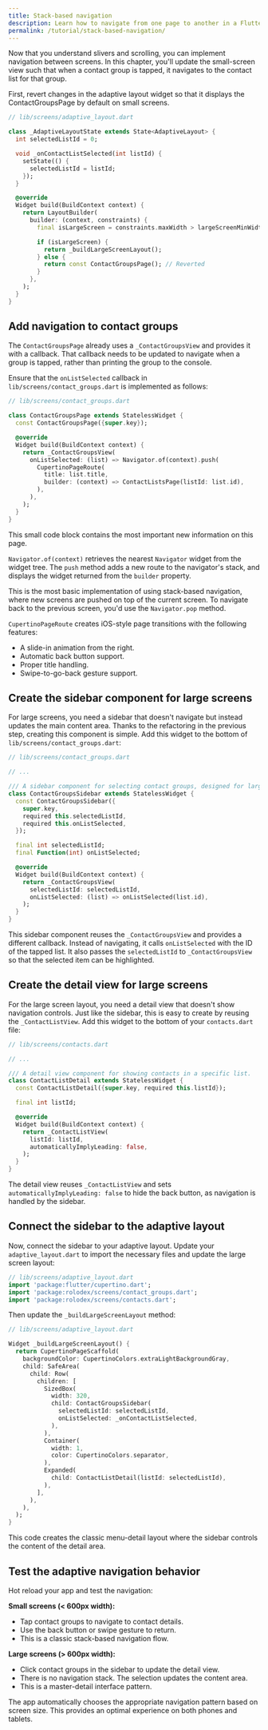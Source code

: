 ```yaml
---
title: Stack-based navigation
description: Learn how to navigate from one page to another in a Flutter app
permalink: /tutorial/stack-based-navigation/
---
```

Now that you understand slivers and scrolling, you can implement
navigation between screens. In this chapter, you'll update the
small-screen view such that when a contact group is tapped, it
navigates to the contact list for that group.

First, revert changes in the adaptive layout widget so that it
displays the ContactGroupsPage by default on small screens.

```dart
// lib/screens/adaptive_layout.dart

class _AdaptiveLayoutState extends State<AdaptiveLayout> {
  int selectedListId = 0;

  void _onContactListSelected(int listId) {
    setState(() {
      selectedListId = listId;
    });
  }

  @override
  Widget build(BuildContext context) {
    return LayoutBuilder(
      builder: (context, constraints) {
        final isLargeScreen = constraints.maxWidth > largeScreenMinWidth;

        if (isLargeScreen) {
          return _buildLargeScreenLayout();
        } else {
          return const ContactGroupsPage(); // Reverted
        }
      },
    );
  }
}
```

## Add navigation to contact groups

The `ContactGroupsPage` already uses a `_ContactGroupsView`
and provides it with a callback. That callback needs to be updated to
navigate when a group is tapped, rather than printing the group to the
console.

Ensure that the `onListSelected` callback in
`lib/screens/contact_groups.dart` is implemented as follows:

```dart
// lib/screens/contact_groups.dart

class ContactGroupsPage extends StatelessWidget {
  const ContactGroupsPage({super.key});

  @override
  Widget build(BuildContext context) {
    return _ContactGroupsView(
      onListSelected: (list) => Navigator.of(context).push(
        CupertinoPageRoute(
          title: list.title,
          builder: (context) => ContactListsPage(listId: list.id),
        ),
      ),
    );
  }
}
```

This small code block contains the most important new information on this page.

`Navigator.of(context)` retrieves the nearest `Navigator` widget from
the widget tree. The `push` method adds a new route to the
navigator's stack, and displays the widget returned from the `builder` property. 

This is the most basic implementation of using stack-based navigation,
where new screens are pushed on top of the current screen. To navigate
back to the previous screen, you'd use the `Navigator.pop` method. 

`CupertinoPageRoute` creates iOS-style page transitions with the following features:
- A slide-in animation from the right.
- Automatic back button support.
- Proper title handling.
- Swipe-to-go-back gesture support.

## Create the sidebar component for large screens

For large screens, you need a sidebar that doesn't navigate but
instead updates the main content area. Thanks to the refactoring in
the previous step, creating this component is simple. Add this widget
to the bottom of `lib/screens/contact_groups.dart`:

```dart
// lib/screens/contact_groups.dart

// ...

/// A sidebar component for selecting contact groups, designed for large screens.
class ContactGroupsSidebar extends StatelessWidget {
  const ContactGroupsSidebar({
    super.key,
    required this.selectedListId,
    required this.onListSelected,
  });

  final int selectedListId;
  final Function(int) onListSelected;

  @override
  Widget build(BuildContext context) {
    return _ContactGroupsView(
      selectedListId: selectedListId,
      onListSelected: (list) => onListSelected(list.id),
    );
  }
}
```

This sidebar component reuses the `_ContactGroupsView` and provides a
different callback. Instead of navigating, it calls `onListSelected`
with the ID of the tapped list. It also passes the `selectedListId` to
`_ContactGroupsView` so that the selected item can be highlighted.

## Create the detail view for large screens

For the large screen layout, you need a detail view that doesn't show
navigation controls. Just like the sidebar, this is easy to create by
reusing the `_ContactListView`. Add this widget to the bottom of your
`contacts.dart` file:

```dart
// lib/screens/contacts.dart

// ...

/// A detail view component for showing contacts in a specific list.
class ContactListDetail extends StatelessWidget {
  const ContactListDetail({super.key, required this.listId});

  final int listId;

  @override
  Widget build(BuildContext context) {
    return _ContactListView(
      listId: listId,
      automaticallyImplyLeading: false,
    );
  }
}
```

The detail view reuses `_ContactListView` and sets
`automaticallyImplyLeading: false` to hide the back button, as
navigation is handled by the sidebar.

## Connect the sidebar to the adaptive layout

Now, connect the sidebar to your adaptive layout. Update your
`adaptive_layout.dart` to import the necessary files and update the
large screen layout:

```dart
// lib/screens/adaptive_layout.dart
import 'package:flutter/cupertino.dart';
import 'package:rolodex/screens/contact_groups.dart';
import 'package:rolodex/screens/contacts.dart';
```

Then update the `_buildLargeScreenLayout` method:

```dart
// lib/screens/adaptive_layout.dart

Widget _buildLargeScreenLayout() {
  return CupertinoPageScaffold(
    backgroundColor: CupertinoColors.extraLightBackgroundGray,
    child: SafeArea(
      child: Row(
        children: [
          SizedBox(
            width: 320,
            child: ContactGroupsSidebar(
              selectedListId: selectedListId,
              onListSelected: _onContactListSelected,
            ),
          ),
          Container(
            width: 1,
            color: CupertinoColors.separator,
          ),
          Expanded(
            child: ContactListDetail(listId: selectedListId),
          ),
        ],
      ),
    ),
  );
}
```

This code creates the classic menu-detail layout where the sidebar
controls the content of the detail area.

## Test the adaptive navigation behavior

Hot reload your app and test the navigation:

**Small screens (< 600px width):**
- Tap contact groups to navigate to contact details.
- Use the back button or swipe gesture to return.
- This is a classic stack-based navigation flow.

**Large screens (> 600px width):**
- Click contact groups in the sidebar to update the detail view.
- There is no navigation stack. The selection updates the content area.
- This is a master-detail interface pattern.

The app automatically chooses the appropriate navigation pattern based
on screen size. This provides an optimal experience on both phones and
tablets.